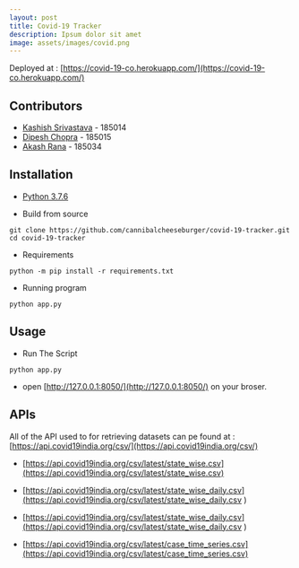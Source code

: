 ```yaml
---
layout: post
title: Covid-19 Tracker
description: Ipsum dolor sit amet
image: assets/images/covid.png
---
```



Deployed at : [https://covid-19-co.herokuapp.com/](https://covid-19-co.herokuapp.com/)


## Contributors

 - [Kashish Srivastava](https://github.com/cannibalcheeseburger) - 185014
 - [Dipesh Chopra](https://github.com/dopesh28) - 185015
 - [Akash Rana](https://github.com/akaxhrana) - 185034

 ## Installation

 - [Python 3.7.6](https://www.python.org/downloads/)

 - Build from source
 
```
git clone https://github.com/cannibalcheeseburger/covid-19-tracker.git
cd covid-19-tracker
```

 - Requirements
```
python -m pip install -r requirements.txt
```

 - Running program
 ```
python app.py
 ```
 

## Usage

 - Run The Script
```
python app.py
```
 - open [http://127.0.0.1:8050/](http://127.0.0.1:8050/) on your broser.

 ## APIs

All of the API used to for retrieving datasets can pe found at : [https://api.covid19india.org/csv/](https://api.covid19india.org/csv/)

 - [https://api.covid19india.org/csv/latest/state_wise.csv](https://api.covid19india.org/csv/latest/state_wise.csv)

 - [https://api.covid19india.org/csv/latest/state_wise_daily.csv](https://api.covid19india.org/csv/latest/state_wise_daily.csv
)

 - [https://api.covid19india.org/csv/latest/state_wise_daily.csv](https://api.covid19india.org/csv/latest/state_wise_daily.csv
)

 - [https://api.covid19india.org/csv/latest/case_time_series.csv](https://api.covid19india.org/csv/latest/case_time_series.csv)